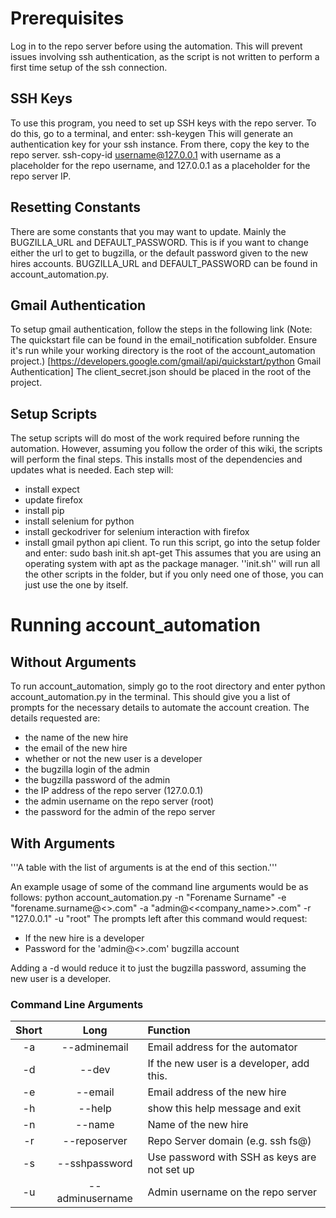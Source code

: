 # Prerequisites

Log in to the repo server before using the automation. This will prevent issues involving ssh authentication, 
as the script is not written to perform a first time setup of the ssh connection.
  
## SSH Keys
To use this program, you need to set up SSH keys with the repo server.
To do this, go to a terminal, and enter: 
 ssh-keygen
This will generate an authentication key for your ssh instance.
From there, copy the key to the repo server.
 ssh-copy-id username@127.0.0.1
with username as a placeholder for the repo username, 
and 127.0.0.1 as a placeholder for the repo server IP.
    
## Resetting Constants
There are some constants that you may want to update. Mainly the BUGZILLA_URL and 
DEFAULT_PASSWORD. This is if you want to change either the url to get to 
bugzilla, or the default password given to the new hires accounts. BUGZILLA_URL and
DEFAULT_PASSWORD can be found in account_automation.py.

## Gmail Authentication
To setup gmail authentication, follow the steps in the following link
(Note: The quickstart file can be found in the email_notification subfolder. Ensure it's 
run while your working directory is the root of the account_automation project.) 
 [https://developers.google.com/gmail/api/quickstart/python Gmail Authentication] 
The client_secret.json should be placed in the root of the project. 
    
## Setup Scripts
The setup scripts will do most of the work required before running the
automation. However, assuming you follow the order of this wiki, the scripts will perform the final steps.
This installs most of the dependencies and updates what is needed.
Each step will: 
 - install expect
 - update firefox
 - install pip
 - install selenium for python
 - install geckodriver for selenium interaction with firefox
 - install gmail python api client.
To run this script, go into the setup folder and enter:
 sudo bash init.sh apt-get
This assumes that you are using an operating system with apt as the package manager. ''init.sh''
will run all the other scripts in the folder, but if you only need one of those, you can just use
the one by itself.

# Running account_automation

## Without Arguments

To run account_automation, simply go to the root directory and enter 
 python account_automation.py
in the terminal. This should give you a list of prompts for
the necessary details to automate the account creation. 
The details requested are: 
 - the name of the new hire
 - the email of the new hire
 - whether or not the new user is a developer
 - the bugzilla login of the admin 
 - the bugzilla password of the admin
 - the IP address of the repo server (127.0.0.1)
 - the admin username on the repo server (root)
 - the password for the admin of the repo server

## With Arguments
'''A table with the list of arguments is at the end of this section.'''

An example usage of some of the command line arguments would be as follows:
 python account_automation.py -n "Forename Surname" -e "forename.surname@<<company-name>>.com" -a "admin@<<company_name>>.com" -r "127.0.0.1" -u "root"
The prompts left after this command would request:
 - If the new hire is a developer
 - Password for the 'admin@<<company-name>>.com' bugzilla account
 
Adding a -d would reduce it to just the bugzilla password, assuming the new user is a developer.


### Command Line Arguments
|Short |Long            |Function                                       |
|:----:|:--------------:|:----------------------------------------------|
|-a    |--adminemail    |Email address for the automator                |
|-d    |--dev           |If the new user is a developer, add this.      |
|-e    |--email         |Email address of the new hire                  |
|-h    |--help          |show this help message and exit                |
|-n    |--name          |Name of the new hire                           |
|-r    |--reposerver    |Repo Server domain (e.g. ssh fs@<reposerver>)  |
|-s    |--sshpassword   |Use password with SSH as keys are not set up   |
|-u    |--adminusername |Admin username on the repo server              |
